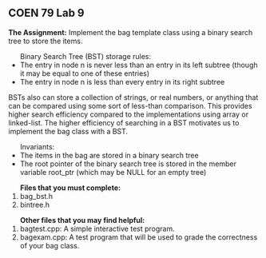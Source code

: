 ## COEN 79 Lab 9
<b>The Assignment:</b>
Implement the bag template class using a binary search tree to store the items.

<ul>Binary Search Tree (BST) storage rules:
<li>The entry in node n is never less than an entry in its left subtree (though it may be
equal to one of these entries)</li>
<li>The entry in node n is less than every entry in its right subtree</li>
</ul>

BSTs also can store a collection of strings, or real numbers, or anything that can be compared using some sort of less-than comparison. This provides higher search efficiency compared to the implementations using array or linked-list. The higher efficiency of searching in a BST motivates us to implement the bag class with a BST.


<ul>Invariants:
  <li>The items in the bag are stored in a binary search tree</li>
<li>The root pointer of the binary search tree is stored in the member variable root_ptr (which may be NULL for an empty tree)</li>
</ul>

<ol><b>Files that you must complete:</b>
  <li>bag_bst.h</li>
  <li>bintree.h</li>
</ol>

<ol><b>Other files that you may find helpful:</b>
  <li>bagtest.cpp: A simple interactive test program.</li>
  <li>bagexam.cpp: A test program that will be used to grade the correctness of your bag
class.</li>
  </ol>
